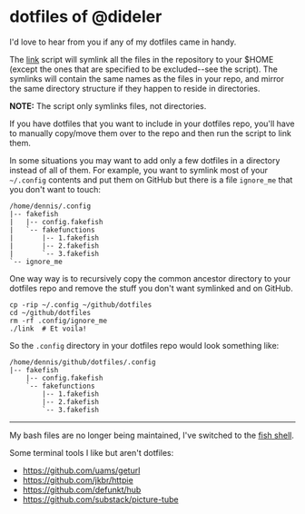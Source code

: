 dotfiles of @dideler
====================

I'd love to hear from you if any of my dotfiles came in handy.

The [link](link) script will symlink all the files in the repository to your
$HOME (except the ones that are specified to be excluded--see the script).
The symlinks will contain the same names as the files in your repo, and
mirror the same directory structure if they happen to reside in directories.

**NOTE:** The script only symlinks files, not directories.

If you have dotfiles that you want to include in your dotfiles repo, you'll have to
manually copy/move them over to the repo and then run the script to link them.

In some situations you may want to add only a few dotfiles in a directory
instead of all of them. For example, you want to symlink most of your
`~/.config` contents and put them on GitHub but there is a file `ignore_me` that
you don't want to touch:

```
/home/dennis/.config
|-- fakefish
|   |-- config.fakefish
|   `-- fakefunctions
|       |-- 1.fakefish
|       |-- 2.fakefish
|       `-- 3.fakefish
`-- ignore_me
```

One way way is to recursively copy the common ancestor directory to your
dotfiles repo and remove the stuff you don't want symlinked and on GitHub.

```
cp -rip ~/.config ~/github/dotfiles
cd ~/github/dotfiles
rm -rf .config/ignore_me
./link  # Et voila!
```

So the `.config` directory in your dotfiles repo would look something like:

```
/home/dennis/github/dotfiles/.config
|-- fakefish
    |-- config.fakefish
    `-- fakefunctions
        |-- 1.fakefish
        |-- 2.fakefish
        `-- 3.fakefish
```

---

My bash files are no longer being maintained,
I've switched to the [fish shell](http://www.fishshell.com).

Some terminal tools I like but aren't dotfiles:
- https://github.com/uams/geturl
- https://github.com/jkbr/httpie
- https://github.com/defunkt/hub
- https://github.com/substack/picture-tube
